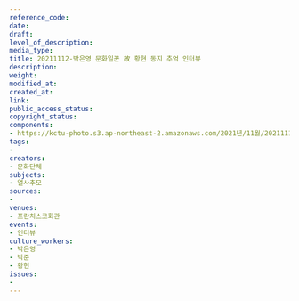 ```yaml
---
reference_code: 
date: 
draft: 
level_of_description: 
media_type: 
title: 20211112-박은영 문화일꾼 故 황현 동지 추억 인터뷰
description: 
weight: 
modified_at: 
created_at: 
link: 
public_access_status: 
copyright_status: 
components:
- https://kctu-photo.s3.ap-northeast-2.amazonaws.com/2021년/11월/20211112-박은영+문화일꾼+故+황현+동지+추억+인터뷰/_1D20117.jpg
tags:
- 
creators:
- 문화단체
subjects:
- 열사추모
sources:
- 
venues:
- 프란치스코회관
events:
- 인터뷰
culture_workers:
- 박은영
- 박준
- 황현
issues:
- 
---
```

